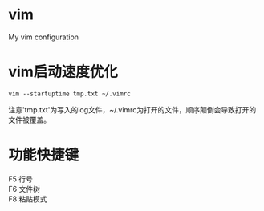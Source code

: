 # vim
My vim configuration
# vim启动速度优化  
```vim
vim --startuptime tmp.txt ~/.vimrc  
```  

注意'tmp.txt'为写入的log文件，~/.vimrc为打开的文件，顺序颠倒会导致打开的文件被覆盖。  
# 功能快捷键  
F5 行号  
F6 文件树  
F8 粘贴模式  